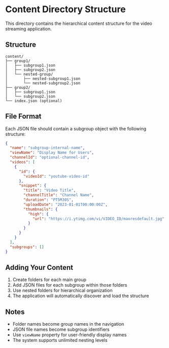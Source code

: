 # Content Directory Structure

This directory contains the hierarchical content structure for the video streaming application.

## Structure

```
content/
├── group1/
│   ├── subgroup1.json
│   ├── subgroup2.json
│   └── nested-group/
│       ├── nested-subgroup1.json
│       └── nested-subgroup2.json
├── group2/
│   ├── subgroup1.json
│   └── subgroup2.json
└── index.json (optional)
```

## File Format

Each JSON file should contain a subgroup object with the following structure:

```json
{
  "name": "subgroup-internal-name",
  "viewName": "Display Name for Users",
  "channelId": "optional-channel-id",
  "videos": [
    {
      "id": {
        "videoId": "youtube-video-id"
      },
      "snippet": {
        "title": "Video Title",
        "channelTitle": "Channel Name",
        "duration": "PT5M30S",
        "uploadDate": "2023-01-01T00:00:00Z",
        "thumbnails": {
          "high": {
            "url": "https://i.ytimg.com/vi/VIDEO_ID/maxresdefault.jpg"
          }
        }
      }
    }
  ],
  "subgroups": []
}
```

## Adding Your Content

1. Create folders for each main group
2. Add JSON files for each subgroup within those folders
3. Use nested folders for hierarchical organization
4. The application will automatically discover and load the structure

## Notes

- Folder names become group names in the navigation
- JSON file names become subgroup identifiers
- Use `viewName` property for user-friendly display names
- The system supports unlimited nesting levels